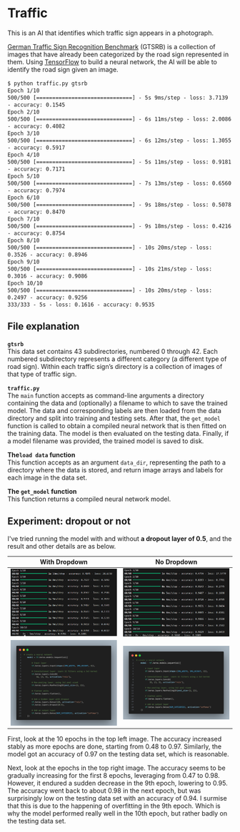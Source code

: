 # Traffic  
This is an AI that identifies which traffic sign appears in a photograph.   
  
[German Traffic Sign Recognition Benchmark](http://benchmark.ini.rub.de/?section=gtsrb&subsection=news) (GTSRB) is a collection of images that have already been categorized by the road sign represented in them. Using [TensorFlow](https://www.tensorflow.org/) to build a neural network, the AI will be able to identify the road sign given an image.  
```
$ python traffic.py gtsrb
Epoch 1/10
500/500 [==============================] - 5s 9ms/step - loss: 3.7139 - accuracy: 0.1545
Epoch 2/10
500/500 [==============================] - 6s 11ms/step - loss: 2.0086 - accuracy: 0.4082
Epoch 3/10
500/500 [==============================] - 6s 12ms/step - loss: 1.3055 - accuracy: 0.5917
Epoch 4/10
500/500 [==============================] - 5s 11ms/step - loss: 0.9181 - accuracy: 0.7171
Epoch 5/10
500/500 [==============================] - 7s 13ms/step - loss: 0.6560 - accuracy: 0.7974
Epoch 6/10
500/500 [==============================] - 9s 18ms/step - loss: 0.5078 - accuracy: 0.8470
Epoch 7/10
500/500 [==============================] - 9s 18ms/step - loss: 0.4216 - accuracy: 0.8754
Epoch 8/10
500/500 [==============================] - 10s 20ms/step - loss: 0.3526 - accuracy: 0.8946
Epoch 9/10
500/500 [==============================] - 10s 21ms/step - loss: 0.3016 - accuracy: 0.9086
Epoch 10/10
500/500 [==============================] - 10s 20ms/step - loss: 0.2497 - accuracy: 0.9256
333/333 - 5s - loss: 0.1616 - accuracy: 0.9535
```
## File explanation  
**```gtsrb```**  
This data set contains 43 subdirectories, numbered 0 through 42. Each numbered subdirectory represents a different category (a different type of road sign). Within each traffic sign’s directory is a collection of images of that type of traffic sign.  

**```traffic.py```**  
The ```main``` function accepts as command-line arguments a directory containing the data and (optionally) a filename to which to save the trained model. The data and corresponding labels are then loaded from the data directory and split into training and testing sets. After that, the ```get_model``` function is called to obtain a compiled neural network that is then fitted on the training data. The model is then evaluated on the testing data. Finally, if a model filename was provided, the trained model is saved to disk.  

**The```load data``` function**   
This function accepts as an argument ```data_dir```, representing the path to a directory where the data is stored, and return image arrays and labels for each image in the data set.  

**The ```get_model``` function**  
This function returns a compiled neural network model.  
  
## Experiment: dropout or not
I've tried running the model with and without **a dropout layer of 0.5**, and the result and other details are as below.  
   
| With Dropdown | No Dropdown |
|:----------------------:|:--------------------:|
| ![alt text](images/image.png) | ![alt text](images/image-1.png)|
|![alt text](images/image-2.png) | ![alt text](images/image-3.png) |

First, look at the 10 epochs in the top left image. The accuracy increased stably as more epochs are done, starting from 0.48 to 0.97. Similarly, the model got an accuracy of 0.97 on the testing data set, which is reasonable. 
  
Next, look at the epochs in the top right image. The accuracy seems to be gradually increasing for the first 8 epochs, leveraging from 0.47 to 0.98. However, it endured a sudden decrease in the 9th epoch, lowering to 0.95. The accuracy went back to about 0.98 in the next epoch, but was surprisingly low on the testing data set with an accuracy of 0.94. I surmise that this is due to the happening of overfitting in the 9th epoch. Which is why the model performed really well in the 10th epoch, but rather badly on the testing data set. 
